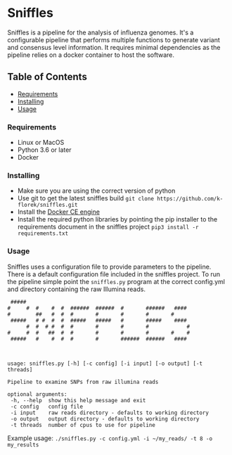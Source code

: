 # Sniffles

Sniffles is a pipeline for the analysis of influenza genomes. It's a configurable pipeline that performs multiple functions to generate variant and consensus level information. It requires minimal dependencies as the pipeline relies on a docker container to host the software.

## Table of Contents
* [Requirements](#requirements)
* [Installing](#installing)
* [Usage](#usage)

### Requirements
* Linux or MacOS
* Python 3.6 or later
* Docker

### Installing
* Make sure you are using the correct version of python
* Use git to get the latest sniffles build `git clone https://github.com/k-florek/sniffles.git`
* Install the [Docker CE engine](https://docs.docker.com/install/)
* Install the required python libraries by pointing the pip installer to the requirements document in the sniffles project `pip3 install -r requirements.txt`

### Usage
Sniffles uses a configuration file to provide parameters to the pipeline. There is a default configuration file included in the sniffles project. To run the pipeline simple point the `sniffles.py` program at the correct config.yml and directory containing the raw Illumina reads.

```
 #####
#     #  #    #  #  ######  ######  #       ######   ####
#        ##   #  #  #       #       #       #       #
 #####   # #  #  #  #####   #####   #       #####    ####
      #  #  # #  #  #       #       #       #            #
#     #  #   ##  #  #       #       #       #       #    #
 #####   #    #  #  #       #       ######  ######   ####



usage: sniffles.py [-h] [-c config] [-i input] [-o output] [-t threads]

Pipeline to examine SNPs from raw illumina reads

optional arguments:
 -h, --help  show this help message and exit
 -c config   config file
 -i input    raw reads directory - defaults to working directory
 -o output   output directory - defaults to working directory
 -t threads  number of cpus to use for pipeline
```

Example usage:
`./sniffles.py -c config.yml -i ~/my_reads/ -t 8 -o my_results`

